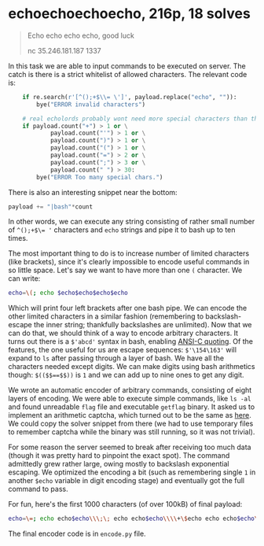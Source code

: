 # echoechoechoecho, 216p, 18 solves

> Echo echo echo echo, good luck
> 
> nc 35.246.181.187 1337

In this task we are able to input commands to be executed on server. The catch is there
is a strict whitelist of allowed characters. The relevant code is:

```python
    if re.search(r'[^();+$\\= \']', payload.replace("echo", "")):
        bye("ERROR invalid characters")

    # real echolords probably wont need more special characters than this
    if payload.count("+") > 1 or \
            payload.count("'") > 1 or \
            payload.count(")") > 1 or \
            payload.count("(") > 1 or \
            payload.count("=") > 2 or \
            payload.count(";") > 3 or \
            payload.count(" ") > 30:
        bye("ERROR Too many special chars.")

```

There is also an interesting snippet near the bottom:

```python
payload += "|bash"*count
```

In other words, we can execute any string consisting of rather small number of
`^();+$\= '` characters and `echo` strings and pipe it to bash up to ten times.

The most important thing to do is to increase number of limited characters (like brackets),
since it's clearly impossible to encode useful commands in so little space. Let's say
we want to have more than one `(` character. We can write:

```bash
echo=\(; echo $echo$echo$echo$echo
```

Which will print four left brackets after one bash pipe. We can encode the other limited characters in a similar
fashion (remembering to backslash-escape the inner string; thankfully backslashes are unlimited). Now that
we can do that, we should think of a way to encode arbitrary characters. It turns out there is a `$'abcd'` syntax
in bash, enabling 
[ANSI-C quoting](https://www.gnu.org/software/bash/manual/html_node/ANSI_002dC-Quoting.html#ANSI_002dC-Quoting).
Of the features, the one useful for us are escape sequences: `$'\154\163'` will expand to `ls` after passing
through a layer of bash. We have all the characters needed except digits. We can make digits using bash
arithmetics though: `$(($$==$$))` is `1` and we can add up to nine ones to get any digit.

We wrote an automatic encoder of arbitrary commands, consisting of eight layers of encoding. We were able
to execute simple commands, like `ls -al` and found unreadable `flag` file and executable `getflag` binary.
It asked us to implement an arithmetic captcha, which turned out to be the same as 
[here](https://hack.more.systems/writeup/2017/12/30/34c3ctf-minbashmaxfun/). We could copy the solver snippet
from there (we had to use temporary files to remember captcha while the binary was still running, so it
was not trivial).

For some reason the server seemed to break after receiving too much data (though
it was pretty hard to pinpoint the exact spot). The command admittedly grew rather large,
owing mostly to backslash exponential escaping. We optimized the encoding a bit (such as remembering 
single `1` in another `$echo` variable in digit encoding stage) and eventually got the full command to pass.

For fun, here's the first 1000 characters (of over 100kB) of final payload:

```bash
echo=\=; echo echo$echo\\\;\; echo echo$echo\\\\+\$echo echo echo$echo\\\\\\\\\\\\\\\)\\\\\$echo echo echo$echo\\\\\\\\\\\\\\\\\\\\\\\\\\\\\\\(\\\\\\\\\\\\\$echo echo echo$echo\\\\\\\\\\\\\\\\\\\\\\\\\\\\\\\\\\\\\\\\\\\\\\\\\\\\\\\\\\\\\\\'\\\\\\\\\\\\\\\\\\\\\\\\\\\\\$echo echo echo$echo\\\\\\\\\\\\\\\\\\\\\\\\\\\\\\\\\\\\\\\\\\\\\\\\\\\\\\\\\\\\\\\$\\\\\\\\\\\\\\\\\\\\\\\\\\\\\\\\\\\\\\\\\\\\\\\$echo\\\\\\\\\\\\\\\\\\\\\\\\\\\\\\\\\\\\\\\\\\\\\\\$echo\\\\\\\\\\\\\\\\\\\\\\\\\\\\\\\\\\\\\\\\\\\\\\\\\\\\\\\\\\\\\\\$\\\\\\\\\\\\\\\\\\\\\\\\\\\\\\\\\\\\\\\\\\\\\\\\\\\\\\\\\\\\\\\$$echo$echo\\\\\\\\\\\\\\\\\\\\\\\\\\\\\\\\\\\\\\\\\\\\\\\\\\\\\\\\\\\\\\\$\\\\\\\\\\\\\\\\\\\\\\\\\\\\\\\\\\\\\\\\\\\\\\\\\\\\\\\\\\\\\\\$\\\\\\\\\\\\\\\\\\\\\\\\\\\\\\\\\\\\\\\\\\\\\\\\\\\\\\\$echo\\\\\\\\\\\\\\\\\\\\\\\\\\\\\\\\\\\\\\\\\\\\\\\\\\\\\\\$echo\\\\\\\\\\\\\\\\\\\\\\\\\\\\\\\\\\\\\\\\\\\\\\\\\\\\\\\\\\\\\$echo echo echo \\\\\\\\\\\\\\\\\\\\\\\\\\\\\\\\\\\\\\\\\\\\\\\\\\\\\\\\\\\\\\\\\\\\\\\\\\\\\\\\
```

The final encoder code is in `encode.py` file.
